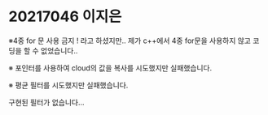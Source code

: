 # 20217046 이지은

※4중 for 문 사용 금지 !
라고 하셨지만.. 제가 c++에서 4중 for문을 사용하지 않고 코딩을 할 수 없었습니다.. 

※ 포인터를 사용하여 cloud의 값을 복사를 시도했지만 실패했습니다.

※ 평균 필터를 시도했지만 실패했습니다.

구현된 필터가 없습니다...
